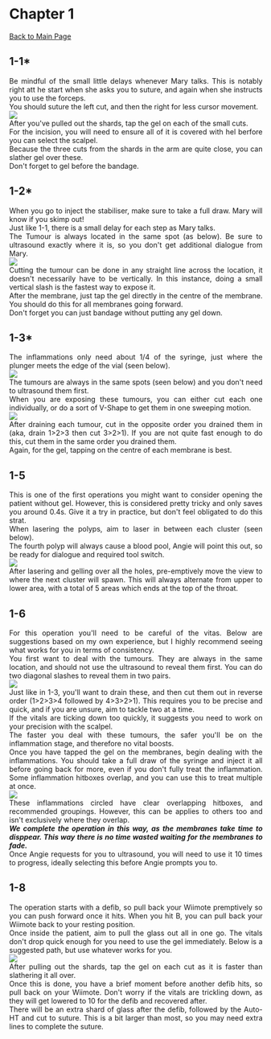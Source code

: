 <div align="justify">

# Chapter 1

[Back to Main Page](../index.md)
	
## 1-1*

Be mindful of the small little delays whenever Mary talks. This is notably right att he start when she asks you to suture, and again when she instructs you to use the forceps. <br>
You should suture the left cut, and then the right for less cursor movement. <br>
![](./img/1-1_suture.png) <br>
After you've pulled out the shards, tap the gel on each of the small cuts. <br>
For the incision, you will need to ensure all of it is covered with hel berfore you can select the scalpel. <br>
Because the three cuts from the shards in the arm are quite close, you can slather gel over these. <br>
Don't forget to gel before the bandage.
  
## 1-2*

When you go to inject the stabiliser, make sure to take a full draw. Mary will know if you skimp out! <br>
Just like 1-1, there is a small delay for each step as Mary talks. <br>
The Tumour is always located in the same spot (as below). Be sure to ultrasound exactly where it is, so you don't get additional dialogue from Mary. <br>
![](./img/1-2_tumour.png) <br>
Cutting the tumour can be done in any straight line across the location, it doesn't necessarily have to be vertically. In this instance, doing a small vertical slash is the fastest way to expose it. <br>
After the membrane, just tap the gel directly in the centre of the membrane. You should do this for all membranes going forward. <br>
Don't forget you can just bandage without putting any gel down.
	
## 1-3*

The inflammations only need about 1/4 of the syringe, just where the plunger meets the edge of the vial (seen below). <br>
![](./img/1-3_syringe.png) <br>
The tumours are always in the same spots (seen below) and you don't need to ultrasound them first. <br>
When you are exposing these tumours, you can either cut each one individually, or do a sort of V-Shape to get them in one sweeping motion. <br>
![](./img/1-3_tumours.png) <br>
After draining each tumour, cut in the opposite order you drained them in (aka, drain 1>2>3 then cut 3>2>1). If you are not quite fast enough to do this, cut them in the same order you drained them. <br>
Again, for the gel, tapping on the centre of each membrane is best.

## 1-5

This is one of the first operations you might want to consider opening the patient without gel. However, this is considered pretty tricky and only saves you around 0.4s. Give it a try in practice, but don't feel obligated to do this strat. <br>
When lasering the polyps, aim to laser in between each cluster (seen below). <br>
The fourth polyp will always cause a blood pool, Angie will point this out, so be ready for dialogue and required tool switch. <br>
![](./img/1-5_polyps.png) <br>
After lasering and gelling over all the holes, pre-emptively move the view to where the next cluster will spawn. This will always alternate from upper to lower area, with a total of 5 areas which ends at the top of the throat.
	
## 1-6

For this operation you'll need to be careful of the vitas. Below are suggestions based on my own experience, but I highly recommend seeing what works for you in terms of consistency. <br>
You first want to deal with the tumours. They are always in the same location, and should not use the ultrasound to reveal them first. You can do two diagonal slashes to reveal them in two pairs. <br>
![](./img/1-6_tumours.png) <br>
Just like in 1-3, you'll want to drain these, and then cut them out in reverse order (1>2>3>4 followed by 4>3>2>1). This requires you to be precise and quick, and if you are unsure, aim to tackle two at a time. <br>
If the vitals are ticking down too quickly, it suggests you need to work on your precision with the scalpel. <br>
The faster you deal with these tumours, the safer you'll be on the inflammation stage, and therefore no vital boosts. <br>
Once you have tapped the gel on the membranes, begin dealing with the inflammations. You should take a full draw of the syringe and inject it all before going back for more, even if you don't fully treat the inflammation. Some inflammation hitboxes overlap, and you can use this to treat multiple at once. <br>
![](./img/1-6_inflammations.png) <br>
These inflammations circled have clear overlapping hitboxes, and recommended groupings. However, this can be applies to others too and isn't exclusively where they overlap. <br>
***We complete the operation in this way, as the membranes take time to disppear. This way there is no time wasted waiting for the membranes to fade.*** <br>
Once Angie requests for you to ultrasound, you will need to use it 10 times to progress, ideally selecting this before Angie prompts you to.
	
## 1-8

The operation starts with a defib, so pull back your Wiimote premptively so you can push forward once it hits. When you hit B, you can pull back your Wiimote back to your resting position. <br>
Once inside the patient, aim to pull the glass out all in one go. The vitals don't drop quick enough for you need to use the gel immediately. Below is a suggested path, but use whatever works for you. <br>
![](./img/1-8_glass.png) <br>
After pulling out the shards, tap the gel on each cut as it is faster than slathering it all over. <br>
Once this is done, you have a brief moment before another defib hits, so pull back on your Wiimote. Don't worry if the vitals are trickling down, as they will get lowered to 10 for the defib and recovered after. <br>
There will be an extra shard of glass after the defib, followed by the Auto-HT and cut to suture. This is a bit larger than most, so you may need extra lines to complete the suture.
